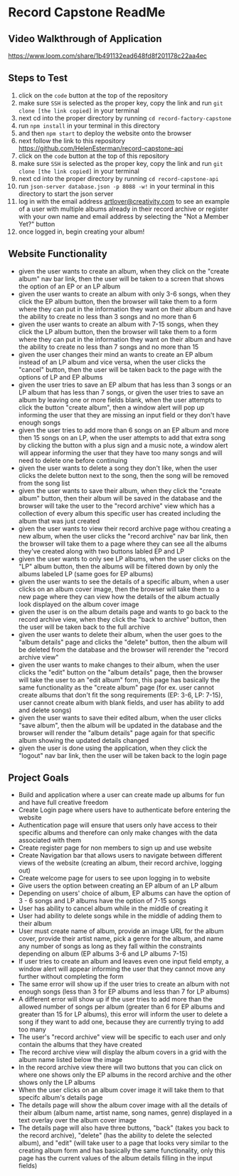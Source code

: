 # Record Capstone ReadMe
## Video Walkthrough of Application
https://www.loom.com/share/1b491132ead648fd8f201178c22aa4ec
## Steps to Test
  1. click on the `code` button at the top of the repository
  2. make sure `SSH` is selected as the proper key, copy the link and run `git clone [the link copied]` in your terminal
  3. next cd into the proper directory by running `cd record-factory-capstone`
  4. run `npm install` in your terminal in this directory
  5. and then `npm start` to deploy the website onto the browser
  6. next follow the link to this repository https://github.com/HelenEsterman/record-capstone-api
  7. click on the `code` button at the top of this repository
  8. make sure `SSH` is selected as the proper key, copy the link and run `git clone [the link copied]` in your terminal
  9. next cd into the proper directory by running `cd record-capstone-api`
  10. run `json-server database.json -p 8088 -w!` in your terminal in this directory to start the json server
  11. log in with the email address artlover@creativity.com to see an example of a user with multiple albums already in their record archive or register with your own name and email address by selecting the "Not a Member Yet?" button
  12. once logged in, begin creating your album!
## Website Functionality
  - given the user wants to create an album, when they click on the "create album" nav bar link, then the user will be taken to a screen that shows the option of an EP or an LP album
  - given the user wants to create an album with only 3-6 songs, when they click the EP album button, then the browser will take them to a form where they can put in the information they want on their album and have the ability to create no less than 3 songs and no more than 6
  - given the user wants to create an album with 7-15 songs, when they click the LP album button, then the browser will take them to a form where they can put in the information they want on their album and have the ability to create no less than 7 songs and no more than 15
  - given the user changes their mind an wants to create an EP album instead of an LP album and vice versa, when the user clicks the "cancel" button, then the user will be taken back to the page with the options of LP and EP albums
  - given the user tries to save an EP album that has less than 3 songs or an LP album that has less than 7 songs, or given the user tries to save an album by leaving one or more fields blank, when the user attempts to click the button "create album", then a window alert will pop up informing the user that they are missing an input field or they don't have enough songs
  - given the user tries to add more than 6 songs on an EP album and more then 15 songs on an LP, when the user attempts to add that extra song by clicking the button with a plus sign and a music note, a window alert will appear informing the user that they have too many songs and will need to delete one before continuing
  - given the user wants to delete a song they don't like, when the user clicks the delete button next to the song, then the song will be removed from the song list
  - given the user wants to save their album, when they click the "create album" button, then their album will be saved in the database and the browser will take the user to the "record archive" view which has a collection of every album this specific user has created including the album that was just created
  - given the user wants to view their record archive page withou creating a new album, when the user clicks the "record archive" nav bar link, then the browser will take them to a page where they can see all the albums they've created along with two buttons labled EP and LP
  - given the user wants to only see LP albums, when the user clicks on the "LP" album button, then the albums will be filtered down by only the albums labeled LP (same goes for EP albums)
  - given the user wants to see the details of a specific album, when a user clicks on an album cover image, then the browser will take them to a new page where they can view how the details of the album actually look displayed on the album cover image
  - given the user is on the album details page and wants to go back to the record archive view, when they click the "back to archive" button, then the user will be taken back to the full archive
  - given the user wants to delete their album, when the user goes to the "album details" page and clicks the "delete" button, then the album will be deleted from the database and the browser will rerender the "record archive view"
  - given the user wants to make changes to their album, when the user clicks the "edit" button on the "album details" page, then the browser will take the user to an "edit album" form, this page has basically the same functionality as the "create album" page (for ex. user cannot create albums that don't fit the song requirements (EP: 3-6, LP: 7-15), user cannot create album with blank fields, and user has ability to add and delete songs)
  - given the user wants to save their edited album, when the user clicks "save album", then the album will be updated in the database and the browser will render the "album details" page again for that specific album showing the updated details changed
  - given the user is done using the application, when they click the "logout" nav bar link, then the user will be taken back to the login page
## Project Goals
  - Build and application where a user can create made up albums for fun and have full creative freedom
  - Create Login page where users have to authenticate before entering the website
  - Authentication page will ensure that users only have access to their specific albums and therefore can only make changes with the data associated with them
  - Create register page for non members to sign up and use website
  - Create Navigation bar that allows users to navigate between different views of the website (creating an album, their record archive, logging out)
  - Create welcome page for users to see upon logging in to website
  - Give users the option between creating an EP album of an LP album
  - Depending on users' choice of album, EP albums can have the option of 3 - 6 songs and LP albums have the option of 7-15 songs
  - User has ability to cancel album while in the middle of creating it
  - User had ability to delete songs while in the middle of adding them to their album
  - User must create name of album, provide an image URL for the album cover, provide their artist name, pick a genre for the album, and name any number of songs as long as they fall within the constraints       depending on album (EP albums 3-6 and LP albums 7-15)
  - If user tries to create an album and leaves even one input field empty, a window alert will appear informing the user that they cannot move any further without completing the form
  - The same error will show up if the user tries to create an album with not enough songs (less than 3 for EP albums and less than 7 for LP albums)
  - A different error will show up if the user tries to add more than the allowed number of songs per album (greater than 6 for EP albums and greater than 15 for LP albums), this error will inform the user to delete a song if they want to add one, because they are currently trying to add too many
  - The user's "record archive" view will be specific to each user and only contain the albums that they have created
  - The record archive view will display the album covers in a grid with the album name listed below the image
  - In the record archive view there will two buttons that you can click on where one shows only the EP albums in the record archive and the other shows only the LP albums
  - When the user clicks on an album cover image it will take them to that specifc album's details page
  - The details page will show the album cover image with all the details of their album (album name, artist name, song names, genre) displayed in a text overlay over the album cover image
  - The details page will also have three buttons, "back" (takes you back to the record archive), "delete" (has the ability to delete the selected album), and "edit" (will take user to a page that looks very similar to the creating album form and has basically the same functionality, only this page has the current values of the album details filling in the input fields)
